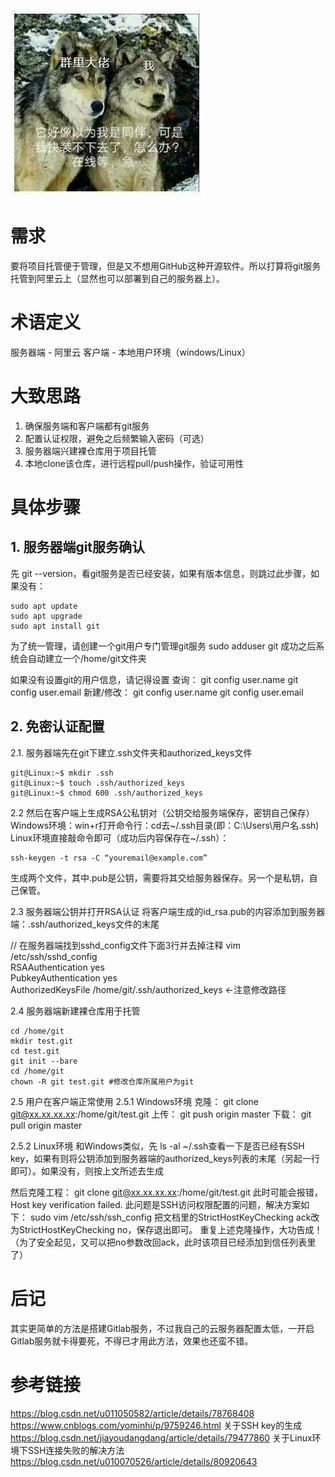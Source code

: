 ![mkdocs](imags\test.jpg)

# 需求

要将项目托管便于管理，但是又不想用GitHub这种开源软件。所以打算将git服务托管到阿里云上（显然也可以部署到自己的服务器上）。

# 术语定义
服务器端 - 阿里云
客户端 - 本地用户环境（windows/Linux）

# 大致思路
  1. 确保服务端和客户端都有git服务
  2. 配置认证权限，避免之后频繁输入密码（可选）
  3. 服务器端兴建裸仓库用于项目托管
  4. 本地clone该仓库，进行远程pull/push操作，验证可用性

# 具体步骤
## 1. 服务器端git服务确认
先 git --version，看git服务是否已经安装，如果有版本信息，则跳过此步骤，如果没有：

    sudo apt update
    sudo apt upgrade
    sudo apt install git

为了统一管理，请创建一个git用户专门管理git服务
sudo adduser git
成功之后系统会自动建立一个/home/git文件夹

如果没有设置git的用户信息，请记得设置
查询：
git config user.name
git config user.email
新建/修改：
git config user.name
git config user.email

## 2. 免密认证配置
2.1. 服务器端先在git下建立.ssh文件夹和authorized_keys文件

    git@Linux:~$ mkdir .ssh
    git@Linux:~$ touch .ssh/authorized_keys
    git@Linux:~$ chmod 600 .ssh/authorized_keys 

2.2 然后在客户端上生成RSA公私钥对（公钥交给服务端保存，密钥自己保存）
Windows环境：win+r打开命令行：cd去~/.ssh目录(即：C:\Users\用户名\.ssh)
Linux环境直接敲命令即可（成功后内容保存在~/.ssh）：

    ssh-keygen -t rsa -C “youremail@example.com”

生成两个文件，其中.pub是公钥，需要将其交给服务器保存。另一个是私钥，自己保管。

2.3 服务器端公钥并打开RSA认证
将客户端生成的id_rsa.pub的内容添加到服务器端：.ssh/authorized_keys文件的末尾

// 在服务器端找到sshd_config文件下面3行并去掉注释
vim /etc/ssh/sshd_config
​    
​    RSAAuthentication yes     
​    PubkeyAuthentication yes     
​    AuthorizedKeysFile  /home/git/.ssh/authorized_keys <-注意修改路径

2.4 服务器端新建裸仓库用于托管

    cd /home/git
    mkdir test.git
    cd test.git
    git init --bare
    cd /home/git
    chown -R git test.git #修改仓库所属用户为git

2.5 用户在客户端正常使用
2.5.1 Windows环境
克隆：
git clone git@xx.xx.xx.xx:/home/git/test.git 
上传：
git push origin master
下载：
git pull origin master

2.5.2 Linux环境
和Windows类似，先 ls -al ~/.ssh查看一下是否已经有SSH key，如果有则将公钥添加到服务器端的authorized_keys列表的末尾（另起一行即可）。如果没有，则按上文所述去生成

然后克隆工程：
git clone git@xx.xx.xx.xx:/home/git/test.git 
此时可能会报错，
Host key verification failed.
此问题是SSH访问权限配置的问题，解决方案如下：
sudo vim /etc/ssh/ssh_config
把文档里的StrictHostKeyChecking ack改为StrictHostKeyChecking no，保存退出即可。
重复上述克隆操作，大功告成！（为了安全起见，又可以把no参数改回ack，此时该项目已经添加到信任列表里了）

# 后记
其实更简单的方法是搭建Gitlab服务，不过我自己的云服务器配置太低，一开启Gitlab服务就卡得要死，不得已才用此方法，效果也还蛮不错。

# 参考链接
https://blog.csdn.net/u011050582/article/details/78768408
https://www.cnblogs.com/yominhi/p/9759246.html
关于SSH key的生成
https://blog.csdn.net/jiayoudangdang/article/details/79477860
关于Linux环境下SSH连接失败的解决方法
https://blog.csdn.net/u010070526/article/details/80920643